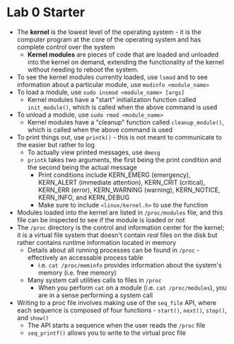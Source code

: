 # Lab 0 Starter
- The **kernel** is the lowest level of the operating system - it is the computer program at the core of the operating system and has complete control over the system
    - **Kernel modules** are pieces of code that are loaded and unloaded into the kernel on demand, extending the functionality of the kernel without needing to reboot the system.
- To see the kernel modules currently loaded, use `lsmod` and to see information about a particular module, use `modinfo <module_name>`
- To load a module, use `sudo insmod <module_name> [args]`
    - Kernel modules have a "start" initialization function called `init_module()`, which is called when the above command is used
- To unload a module, use `sudo rmod <module_name>`
    - Kernel modules have a "cleanup" function called `cleanup_module()`, which is called when the above command is used
- To print things out, use `printk()` - this is not meant to communicate to the easier but rather to log
    - To actually view printed messages, use `dmesg`
    - `printk` takes two arguments, the first being the print condition and the second being the actual message
        - Print conditions include KERN_EMERG (emergency), KERN_ALERT (immediate attention), KERN_CRIT (critical), KERN_ERR (error), KERN_WARNING (warning), KERN_NOTICE, KERN_INFO, and KERN_DEBUG
        - Make sure to include `<linux/kernel.h>` to use the function
- Modules loaded into the kernel are listed in `/proc/modules` file, and this file can be inspected to see if the module is loaded or not
- The `/proc` directory is the control and information center for the kernel; it is a virtual file system that doesn't contain *real* files on the disk but rather contains runtime information located in memory
    - Details about all running processes can be found in `/proc` - effectively an accessable process table
        - i.e. `cat /proc/meminfo` provides information about the system's memory (i.e. free memory)
    - Many system call utilities calls to files in `/proc`
        - When you perform `cat` on a module (i.e. `cat /proc/modules`), you are in a sense performing a system call
- Writing to a proc file involves making use of the `seq_file` API, where each sequence is composed of four functions - `start()`, `next()`, `stop()`, and `show()`
    - The API starts a sequence when the user reads the `/proc` file
    - `seq_printf()` allows you to write to the virtual proc file